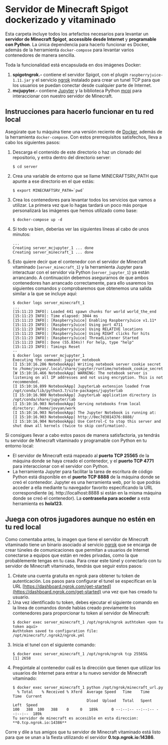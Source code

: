 # Servidor de Minecraft Spigot dockerizado y vitaminado
Esta carpeta incluye todos los artefactos necesarios para levantar un **servidor de Minecraft Spigot**, **accessible desde Internet** y **programable con Python**.
La única dependencia para hacerlo funcionar es Docker, además de la herramienta `docker-compose` para levantar varios contenedores de manera sencilla.

Toda la funcionalidad está encapsulada en dos imágenes Docker:

1. **spigotngrok.-** contiene el servidor Spigot, con el plugin `raspberryjuice-1.11.jar` y el servicio [ngrok](https://ngrok.com/) instalado para crear un tunel TCP para que los usuarios se puedan conectar desde cualquier parte de Internet.
2. **mcjupyter.-** contiene [Jupyter](https://jupyter.org/) y la biblioteca Python [mcpi](https://github.com/martinohanlon/mcpi) para interaccionar con nuestro servidor de Minecraft.
## Instrucciones para hacerlo funcionar en tu red local
Asegúrate que tu máquina tiene una versión reciente de [Docker](https://www.docker.com/), además de la herramienta `docker-compose`. Con estos prerrequisitos satisfechos, lleva a cabo los siguientes pasos:
1. Descarga el contenido de este directorio o haz un clonado del repositorio, y entra dentro del directorio server:
   ```
   $ cd server
   ```
2. Crea una variable de entorno que se llame MINECRAFTSRV_PATH que apunte a ese directorio en el que estás:
   ```
   $ export MINECRAFTSRV_PATH=`pwd`
   ```
3. Crea los contenedores para levantar todos los servicios que vamos a utilizar. La primera vez que lo hagas tardará un poco más porque personalizará las imágenes que hemos utilizado como base:
   ```
   $ docker-compose up -d
   ```
4. Si todo va bien, deberías ver las siguientes líneas al cabo de unos minutos:
   ```
   ...
   Creating server_mcjupyter_1 ... done
   Creating server_minecraft_1 ... done
   ```
5. Esto quiere decir que el contenedor con el servidor de Minecraft vitaminado (`server_minecraft_1`) y la herramienta Jupyter para interactuar con el servidor vía Python (`server_jupyter_1`) ya están arrancando. A continuación debemos asegurarnos de que ambos contenedores han arrancado correctamente, para ello usaremos los siguientes comandos y comprobaremos que obtenemos una salida similar a la que se incluye aquí:
   ```
   $ docker logs server_minecraft_1
   ...
   [15:11:23 INFO]: Loaded 441 spawn chunks for world world_the_end
   [15:11:23 INFO]: Time elapsed: 3044 ms
   [15:11:23 INFO]: [RaspberryJuice] Enabling RaspberryJuice v1.11*
   [15:11:23 INFO]: [RaspberryJuice] Using port 4711
   [15:11:23 INFO]: [RaspberryJuice] Using RELATIVE locations
   [15:11:23 INFO]: [RaspberryJuice] Using RIGHT clicks for hits
   [15:11:23 INFO]: [RaspberryJuice] ThreadListener Started
   [15:11:23 INFO]: Done (55.834s)! For help, type "help"
   [15:11:23 INFO]: Timings Reset
   --
   $ docker logs server_mcjupyter_1
   Executing the command: jupyter notebook
   [I 15:10:16.286 NotebookApp] Writing notebook server cookie secret to /home/jovyan/.local/share/jupyter/runtime/notebook_cookie_secret
   [W 15:10:16.466 NotebookApp] WARNING: The notebook server is listening on all IP addresses and not using encryption. This is not recommended.
   [I 15:10:16.899 NotebookApp] JupyterLab extension loaded from /opt/conda/lib/python3.7/site-packages/jupyterlab
   [I 15:10:16.900 NotebookApp] JupyterLab application directory is /opt/conda/share/jupyter/lab
   [I 15:10:16.903 NotebookApp] Serving notebooks from local directory: /home/jovyan/work
   [I 15:10:16.903 NotebookApp] The Jupyter Notebook is running at:
   [I 15:10:16.903 NotebookApp] http://0ec7d3014376:8888/
   [I 15:10:16.904 NotebookApp] Use Control-C to stop this server and shut down all kernels (twice to skip confirmation).
   ```

Si consigues llevar a cabo estos pasos de manera satisfactoria, ya tendrás tu servidor de Minecraft vitaminado y programable con Python en tu entorno local:

* El servidor de Minecraft está mapeado al **puerto TCP 25565** de la máquina donde se haya creado el contenedor, y el **puerto TCP 4771** para interaccionar con el servidor con Python.
* La herramienta Jupyter para facilitar la tarea de escritura de código Python está disponible en el **puerto TCP 8888** de la máquina donde se creó el contenedor. Jupyter es una herramienta web, por lo que podrás acceder a ella mediante tu navegador favorito especificando la URL correspondiente (ej. http://localhost:8888 si están en la misma máquina donde se creó el contenedor). La **contraseña para acceder** a esta herramienta es **hola123**.

## Juega con otros jugadores aunque no estén en tu red local
Como comentaba antes, la imagen que tiene el servidor de Minecraft vitaminado tiene un binario asociado al servicio [ngrok](https://ngrok.com/) que se encarga de crear túneles de comunicaciones que permitan a usuarios de Internet conectarse a equipos que están en redes privadas, como la que probablemente tengas en tu casa. Para crear este túnel y conectarlo con tu servidor de Minecraft vitaminado, tendrás que seguir estos pasos:

1. Créate una cuenta gratuita en ngrok para obtener tu token de autenticación. Los pasos para configurar el tunel se especifican en la URL [https://dashboard.ngrok.com/get-started](https://dashboard.ngrok.com/get-started) una vez que has creado tu usuario.
2. Una vez identificado tu token, debes ejecutar el siguiente comando en la línea de comandos donde habías creado previamente los contenedores para proporcionar tu token al servidor de Minecraft:
   ```
   $ docker exec server_minecraft_1 /opt/ngrok/ngrok authtoken <pon tu token aquí>
   Authtoken saved to configuration file: /opt/minecraft/.ngrok2/ngrok.yml
   ```
3. Inicia el tunel con el siguiente comando:
   ```
   $ docker exec server_minecraft_1 /opt/ngrok/ngrok tcp 25565&
   [1] 2658
   ```
4. Pregúntale al contenedor cuál es la dirección que tienen que utilizar los usuarios de Internet para entrar a tu nuevo servidor de Minecraft vitaminado:
   ```
   $ docker exec server_minecraft_1 python /opt/ngrok/minecraft_url.py
     % Total    % Received % Xferd  Average Speed   Time    Time     Time  Current
                                    Dload  Upload   Total   Spent    Left  Speed
   100   388  100   388    0     0   189k      0 --:--:-- --:--:-- --:--:--  189k
   Tu servidor de minecraft es accesible en esta direccion: **0.tcp.ngrok.io:14386**
   ```

Corre y dile a tus amigos que tu servidor de Minecraft vitaminado está listo para que se unan a la fiesta utilizando el servidor **0.tcp.ngrok.io:14386**.


